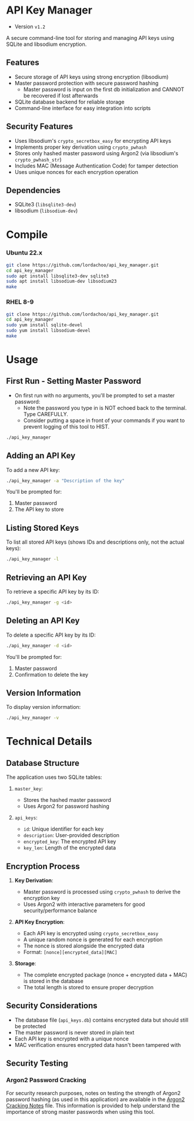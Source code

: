 # API Key Manager

- Version `v1.2`

A secure command-line tool for storing and managing API keys using SQLite and libsodium encryption.

## Features

- Secure storage of API keys using strong encryption (libsodium)
- Master password protection with secure password hashing
   - Master password is input on the first db initialization and CANNOT be recovered if lost afterwards
- SQLite database backend for reliable storage
- Command-line interface for easy integration into scripts


## Security Features

- Uses libsodium's `crypto_secretbox_easy` for encrypting API keys
- Implements proper key derivation using `crypto_pwhash`
- Stores only hashed master password using Argon2 (via libsodium's `crypto_pwhash_str`)
- Includes MAC (Message Authentication Code) for tamper detection
- Uses unique nonces for each encryption operation

## Dependencies

- SQLite3 (`libsqlite3-dev`)
- libsodium (`libsodium-dev`)

# Compile

### Ubuntu 22.x

```bash
git clone https://github.com/lordachoo/api_key_manager.git
cd api_key_manager
sudo apt install libsqlite3-dev sqlite3
sudo apt install libsodium-dev libsodium23
make
```

### RHEL 8-9

```bash
git clone https://github.com/lordachoo/api_key_manager.git
cd api_key_manager
sudo yum install sqlite-devel
sudo yum install libsodium-devel
make
```

# Usage

## First Run - Setting Master Password

- On first run with no arguments, you'll be prompted to set a master password:
   - Note the password you type in is NOT echoed back to the terminal. Type CAREFULLY.
   - Consider putting a space in front of your commands if you want to prevent logging of this tool to HIST.

```bash
./api_key_manager
```

## Adding an API Key

To add a new API key:

```bash
./api_key_manager -a "Description of the key"
```

You'll be prompted for:
1. Master password
2. The API key to store

## Listing Stored Keys

To list all stored API keys (shows IDs and descriptions only, not the actual keys):

```bash
./api_key_manager -l
```

## Retrieving an API Key

To retrieve a specific API key by its ID:

```bash
./api_key_manager -g <id>
```

## Deleting an API Key

To delete a specific API key by its ID:

```bash
./api_key_manager -d <id>
```

You'll be prompted for:
1. Master password
2. Confirmation to delete the key

## Version Information

To display version information:

```bash
./api_key_manager -v
```

# Technical Details

## Database Structure

The application uses two SQLite tables:

1. `master_key`:
   - Stores the hashed master password
   - Uses Argon2 for password hashing

2. `api_keys`:
   - `id`: Unique identifier for each key
   - `description`: User-provided description
   - `encrypted_key`: The encrypted API key
   - `key_len`: Length of the encrypted data

## Encryption Process

1. **Key Derivation**:
   - Master password is processed using `crypto_pwhash` to derive the encryption key
   - Uses Argon2 with interactive parameters for good security/performance balance

2. **API Key Encryption**:
   - Each API key is encrypted using `crypto_secretbox_easy`
   - A unique random nonce is generated for each encryption
   - The nonce is stored alongside the encrypted data
   - Format: `[nonce][encrypted_data][MAC]`

3. **Storage**:
   - The complete encrypted package (nonce + encrypted data + MAC) is stored in the database
   - The total length is stored to ensure proper decryption

## Security Considerations

- The database file (`api_keys.db`) contains encrypted data but should still be protected
- The master password is never stored in plain text
- Each API key is encrypted with a unique nonce
- MAC verification ensures encrypted data hasn't been tampered with

## Security Testing

### Argon2 Password Cracking

For security research purposes, notes on testing the strength of Argon2 password hashing (as used in this application) are available in the [Argon2 Cracking Notes](tools/argon2CrackNotes) file. This information is provided to help understand the importance of strong master passwords when using this tool.